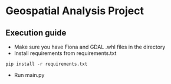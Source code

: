 # Geospatial Analysis Project

## Execution guide
- Make sure you have Fiona and GDAL .whl files in the directory
- Install requirements from requirements.txt

```pip install -r requirements.txt```

- Run main.py
